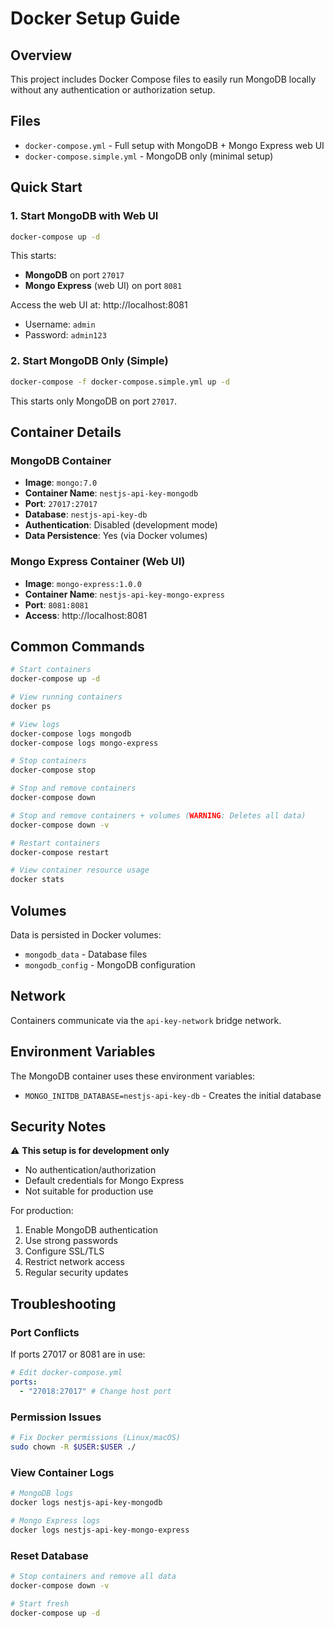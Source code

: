 # Docker Setup Guide

## Overview

This project includes Docker Compose files to easily run MongoDB locally without any authentication or authorization setup.

## Files

- `docker-compose.yml` - Full setup with MongoDB + Mongo Express web UI
- `docker-compose.simple.yml` - MongoDB only (minimal setup)

## Quick Start

### 1. Start MongoDB with Web UI

```bash
docker-compose up -d
```

This starts:

- **MongoDB** on port `27017`
- **Mongo Express** (web UI) on port `8081`

Access the web UI at: http://localhost:8081

- Username: `admin`
- Password: `admin123`

### 2. Start MongoDB Only (Simple)

```bash
docker-compose -f docker-compose.simple.yml up -d
```

This starts only MongoDB on port `27017`.

## Container Details

### MongoDB Container

- **Image**: `mongo:7.0`
- **Container Name**: `nestjs-api-key-mongodb`
- **Port**: `27017:27017`
- **Database**: `nestjs-api-key-db`
- **Authentication**: Disabled (development mode)
- **Data Persistence**: Yes (via Docker volumes)

### Mongo Express Container (Web UI)

- **Image**: `mongo-express:1.0.0`
- **Container Name**: `nestjs-api-key-mongo-express`
- **Port**: `8081:8081`
- **Access**: http://localhost:8081

## Common Commands

```bash
# Start containers
docker-compose up -d

# View running containers
docker ps

# View logs
docker-compose logs mongodb
docker-compose logs mongo-express

# Stop containers
docker-compose stop

# Stop and remove containers
docker-compose down

# Stop and remove containers + volumes (WARNING: Deletes all data)
docker-compose down -v

# Restart containers
docker-compose restart

# View container resource usage
docker stats
```

## Volumes

Data is persisted in Docker volumes:

- `mongodb_data` - Database files
- `mongodb_config` - MongoDB configuration

## Network

Containers communicate via the `api-key-network` bridge network.

## Environment Variables

The MongoDB container uses these environment variables:

- `MONGO_INITDB_DATABASE=nestjs-api-key-db` - Creates the initial database

## Security Notes

⚠️ **This setup is for development only**

- No authentication/authorization
- Default credentials for Mongo Express
- Not suitable for production use

For production:

1. Enable MongoDB authentication
2. Use strong passwords
3. Configure SSL/TLS
4. Restrict network access
5. Regular security updates

## Troubleshooting

### Port Conflicts

If ports 27017 or 8081 are in use:

```yaml
# Edit docker-compose.yml
ports:
  - "27018:27017" # Change host port
```

### Permission Issues

```bash
# Fix Docker permissions (Linux/macOS)
sudo chown -R $USER:$USER ./
```

### View Container Logs

```bash
# MongoDB logs
docker logs nestjs-api-key-mongodb

# Mongo Express logs
docker logs nestjs-api-key-mongo-express
```

### Reset Database

```bash
# Stop containers and remove all data
docker-compose down -v

# Start fresh
docker-compose up -d
```
